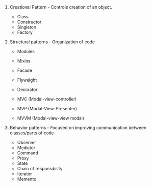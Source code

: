 1. Creational Pattern - Controls creation  of an object.
    - Class
    - Constructor
    - Singleton
    - Factory

2. Structural patterns - Organization of code
    - Modules
    - Mixins
    - Facade
    - Flyweight
    - Decorator

    - MVC (Modal-view-controller)
    - MVP (Modal-View-Presenter)
    - MVVM (Modal-view-view modal)

3. Behavior patterns - Focused on improving communication between classes/parts of code
    - Observer
    - Mediator
    - Command
    - Proxy
    - State
    - Chain of responsibility
    - Iterator
    - Memento